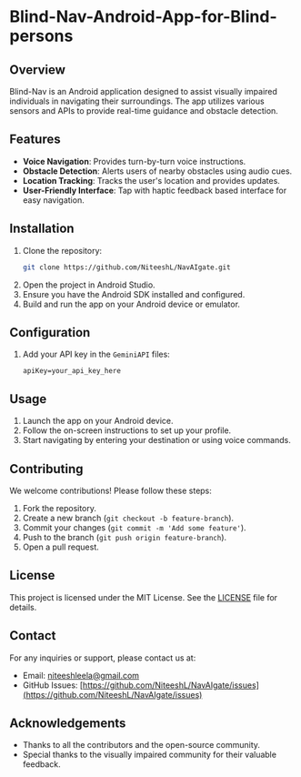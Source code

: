 # Blind-Nav-Android-App-for-Blind-persons

## Overview
Blind-Nav is an Android application designed to assist visually impaired individuals in navigating their surroundings. The app utilizes various sensors and APIs to provide real-time guidance and obstacle detection.

## Features
- **Voice Navigation**: Provides turn-by-turn voice instructions.
- **Obstacle Detection**: Alerts users of nearby obstacles using audio cues.
- **Location Tracking**: Tracks the user's location and provides updates.
- **User-Friendly Interface**: Tap with haptic feedback based interface for easy navigation.

## Installation
1. Clone the repository:
    ```sh
    git clone https://github.com/NiteeshL/NavAIgate.git
    ```
2. Open the project in Android Studio.
3. Ensure you have the Android SDK installed and configured.
4. Build and run the app on your Android device or emulator.

## Configuration
1. Add your API key in the `GeminiAPI` files:
    ```properties
    apiKey=your_api_key_here
    ```

## Usage
1. Launch the app on your Android device.
2. Follow the on-screen instructions to set up your profile.
3. Start navigating by entering your destination or using voice commands.

## Contributing
We welcome contributions! Please follow these steps:
1. Fork the repository.
2. Create a new branch (`git checkout -b feature-branch`).
3. Commit your changes (`git commit -m 'Add some feature'`).
4. Push to the branch (`git push origin feature-branch`).
5. Open a pull request.

## License
This project is licensed under the MIT License. See the [LICENSE](LICENSE) file for details.

## Contact
For any inquiries or support, please contact us at:
- Email: niteeshleela@gmail.com
- GitHub Issues: [https://github.com/NiteeshL/NavAIgate/issues](https://github.com/NiteeshL/NavAIgate/issues)

## Acknowledgements
- Thanks to all the contributors and the open-source community.
- Special thanks to the visually impaired community for their valuable feedback.
